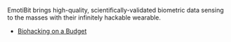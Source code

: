 

EmotiBit brings high-quality, scientifically-validated biometric data sensing to the masses with their infinitely hackable wearable.

* [Biohacking on a Budget](https://www.hackster.io/news/biohacking-on-a-budget-1d16033159a1)
